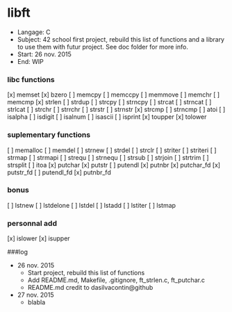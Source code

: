 # libft
- Langage: C
- Subject: 42 school first project, rebuild this list of functions and a library to use them with futur project. See doc folder for more info.
- Start: 26 nov. 2015
- End: WIP

### libc functions

[x] memset
[x] bzero
[ ] memcpy
[ ] memccpy
[ ] memmove
[ ] memchr
[ ] memcmp
[x] strlen
[ ] strdup
[ ] strcpy
[ ] strncpy
[ ] strcat
[ ] strncat
[ ] strlcat
[ ] strchr
[ ] strrchr
[ ] strstr
[ ] strnstr
[x] strcmp
[ ] strncmp
[ ] atoi
[ ] isalpha
[ ] isdigit
[ ] isalnum
[ ] isascii
[ ] isprint
[x] toupper
[x] tolower

### suplementary functions

[ ] memalloc
[ ] memdel
[ ] strnew
[ ] strdel
[ ] strclr
[ ] striter
[ ] striteri
[ ] strmap
[ ] strmapi
[ ] strequ
[ ] strnequ
[ ] strsub
[ ] strjoin
[ ] strtrim
[ ] strsplit
[ ] itoa
[x] putchar
[x] putstr
[ ] putendl
[x] putnbr
[x] putchar_fd
[x] putstr_fd
[ ] putendl_fd
[x] putnbr_fd

### bonus

[ ] lstnew
[ ] lstdelone
[ ] lstdel
[ ] lstadd
[ ] lstiter
[ ] lstmap

### personnal add
[x] islower
[x] isupper

###log
- 26 nov. 2015
	- Start project, rebuild this list of functions
	- Add README.md, Makefile, .gitignore, ft_strlen.c, ft_putchar.c
	- README.md credit to dasilvacontin@github
- 27 nov. 2015
	- blabla
